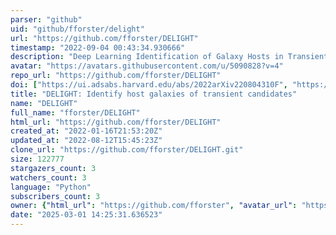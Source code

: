 ```yaml
---
parser: "github"
uid: "github/fforster/delight"
url: "https://github.com/fforster/DELIGHT"
timestamp: "2022-09-04 00:43:34.930666"
description: "Deep Learning Identification of Galaxy Hosts in Transients"
avatar: "https://avatars.githubusercontent.com/u/5090828?v=4"
repo_url: "https://github.com/fforster/DELIGHT"
doi: ["https://ui.adsabs.harvard.edu/abs/2022arXiv220804310F", "https://ui.adsabs.harvard.edu/abs/2022ascl.soft08012F/abstract"]
title: "DELIGHT: Identify host galaxies of transient candidates"
name: "DELIGHT"
full_name: "fforster/DELIGHT"
html_url: "https://github.com/fforster/DELIGHT"
created_at: "2022-01-16T21:53:20Z"
updated_at: "2022-08-12T15:45:23Z"
clone_url: "https://github.com/fforster/DELIGHT.git"
size: 122777
stargazers_count: 3
watchers_count: 3
language: "Python"
subscribers_count: 3
owner: {"html_url": "https://github.com/fforster", "avatar_url": "https://avatars.githubusercontent.com/u/5090828?v=4", "login": "fforster", "type": "User"}
date: "2025-03-01 14:25:31.636523"
---
```


